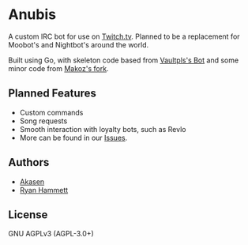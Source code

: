 # Anubis 

A custom IRC bot for use on [Twitch.tv](https://www.twitch.tv/). Planned to be a replacement for Moobot's and Nightbot's around the world.

Built using Go, with skeleton code based from [Vaultpls's Bot](https://github.com/Vaultpls/Twitch-IRC-Bot) and some minor code from [Makoz's fork](https://github.com/Makoz/Twitch-IRC-Bot).

## Planned Features
 * Custom commands
 * Song requests
 * Smooth interaction with loyalty bots, such as Revlo
 * More can be found in our [Issues](https://github.com/Akasen/Anubis/issues).

## Authors
 * [Akasen](https://github.com/Akasen)
 * [Ryan Hammett](https://github.com/Larke12)

## License

GNU AGPLv3 (AGPL-3.0+)
